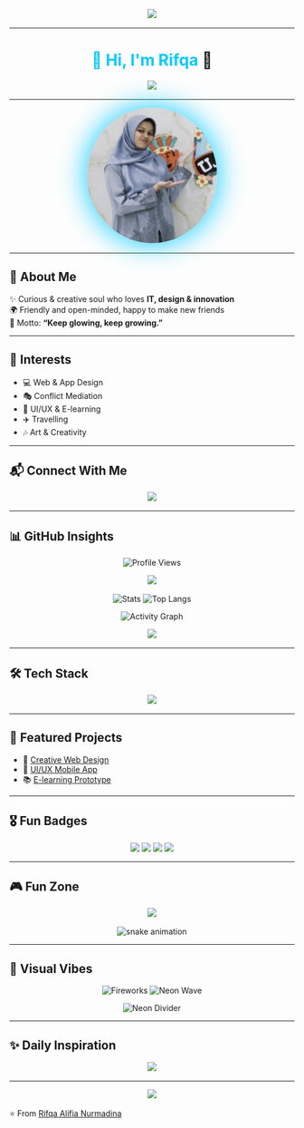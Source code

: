 <!-- 🌌 Hybrid Banner -->
<p align="center">
  <img src="https://capsule-render.vercel.app/api?type=waving&color=0:0f0c29,50:00C9FF,100:ff00ff&height=200&section=header&text=✨%20Rifqa%20Alifia%20Nurmadina%20✨&fontSize=40&fontColor=ffffff&animation=fadeIn&fontAlignY=35"/>
</p>

---

<h1 align="center">
  <span style="color:#00C9FF;">👋 Hi, I'm Rifqa</span> 🌸
</h1>

<p align="center">
  <img src="https://readme-typing-svg.herokuapp.com?font=Fira+Code&size=24&duration=3000&pause=1000&color=ff00ff&center=true&vCenter=true&width=800&lines=💻+Web+%26+App+Designer;🎨+UI%2FUX+Enthusiast;🚀+Tech+Explorer;🌍+Traveller;🌸+Creative+Thinker"/>
</p>

---

<!-- Profile Photo Glow -->
<p align="center">
  <img src="rifqa.img.jpg" alt="Rifqa Alifia Nurmadina" width="230" style="border-radius:50%; box-shadow:0 0 50px #00C9FF;"/>
</p>

---

## 🌟 About Me
✨ Curious & creative soul who loves **IT, design & innovation**  
🌍 Friendly and open-minded, happy to make new friends  
🚀 Motto: **“Keep glowing, keep growing.”**  

---

## 🎨 Interests
- 💻 Web & App Design  
- 🎭 Conflict Mediation  
- 🎨 UI/UX & E-learning  
- ✈️ Travelling  
- 🎶 Art & Creativity  

---

## 📬 Connect With Me
<p align="center">
  <a href="https://instagram.com/qa._lifiaan" target="_blank">
    <img src="https://img.shields.io/badge/Instagram-%23ff00ff?style=for-the-badge&logo=instagram&logoColor=white"/>
  </a>
</p>

---

## 📊 GitHub Insights
<p align="center">
  <img src="https://komarev.com/ghpvc/?username=rifqaalifia&style=for-the-badge&color=00C9FF" alt="Profile Views"/>
</p>

<p align="center">
  <img src="https://github-readme-streak-stats.herokuapp.com/?user=rifqaalifia&theme=radical&hide_border=true"/>
</p>

<p align="center">
  <img src="https://github-readme-stats.vercel.app/api?username=rifqaalifia&show_icons=true&theme=radical&hide_border=true" alt="Stats"/>
  <img src="https://github-readme-stats.vercel.app/api/top-langs/?username=rifqaalifia&layout=compact&theme=tokyonight&hide_border=true" alt="Top Langs"/>
</p>

<p align="center">
  <img src="https://github-readme-activity-graph.vercel.app/graph?username=rifqaalifia&theme=tokyo-night" alt="Activity Graph"/>
</p>

<p align="center">
  <img src="https://github-profile-trophy.vercel.app/?username=rifqaalifia&theme=radical&no-frame=true&row=1&column=7"/>
</p>

---

## 🛠 Tech Stack
<p align="center">
  <img src="https://skillicons.dev/icons?i=html,css,js,react,tailwind,figma,git,github,vscode,python,java,php,mysql&theme=dark"/>
</p>

---

## 🚀 Featured Projects
- 🎨 [Creative Web Design](#)  
- 📱 [UI/UX Mobile App](#)  
- 📚 [E-learning Prototype](#)  

---

## 🎖️ Fun Badges
<p align="center">
  <img src="https://img.shields.io/badge/🌸-Creative-pink?style=for-the-badge"/>
  <img src="https://img.shields.io/badge/🚀-Learner-blue?style=for-the-badge"/>
  <img src="https://img.shields.io/badge/🎶-Music%20Lover-purple?style=for-the-badge"/>
  <img src="https://img.shields.io/badge/🌍-Explorer-green?style=for-the-badge"/>
</p>

---

## 🎮 Fun Zone
<p align="center">
  <img src="https://readme-typing-svg.herokuapp.com?font=Fira+Code&pause=800&color=00FF00&center=true&width=600&lines=🎮+Play+Snake+on+my+Profile!+🐍"/>
</p>

<p align="center">
  <img src="https://raw.githubusercontent.com/rafnixg/rafnixg/output/github-contribution-grid-snake.svg" alt="snake animation"/>
</p>

---

## 🌌 Visual Vibes
<p align="center">
  <img src="https://i.giphy.com/media/xT9IgIc0lryrxvqVGM/giphy.webp" width="300" alt="Fireworks"/>
  <img src="https://i.giphy.com/media/26BRv0ThflsHCqDrG/giphy.webp" width="300" alt="Neon Wave"/>
</p>

<p align="center">
  <img src="https://i.imgur.com/ZR6g3Dr.gif" width="600" alt="Neon Divider"/>
</p>

---

## ✨ Daily Inspiration
<p align="center">
  <img src="https://readme-typing-svg.herokuapp.com?font=Fira+Code&pause=1200&color=00C9FF&center=true&width=850&lines=🌈+Stay+Creative,+Stay+Inspired;🚀+Every+Day+is+a+New+Opportunity;🌸+Glow+Bright,+Shine+Strong"/>
</p>

---

<!-- Footer -->
<p align="center">
  <img src="https://capsule-render.vercel.app/api?type=waving&color=0:ff00ff,50:00C9FF,100:0f0c29&height=120&section=footer"/>
</p>

⭐️ From [Rifqa Alifia Nurmadina](https://github.com/rifqaalifia)
